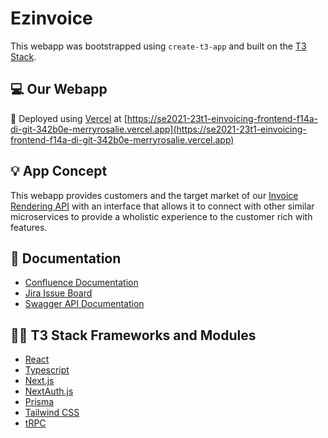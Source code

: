 # Ezinvoice

This webapp was bootstrapped using `create-t3-app` and built on the [T3 Stack](https://create.t3.gg/).

## 💻 Our Webapp

🔗 Deployed using [Vercel](https://vercel.com) at [https://se2021-23t1-einvoicing-frontend-f14a-di-git-342b0e-merryrosalie.vercel.app](https://se2021-23t1-einvoicing-frontend-f14a-di-git-342b0e-merryrosalie.vercel.app)

## 💡 App Concept

This webapp provides customers and the target market of our [Invoice Rendering API](https://app.swaggerhub.com/apis-docs/JohnieCar15/InvoiceRendering/1.0.0#/) with an interface that allows it to connect with other similar microservices to provide a wholistic experience to the customer rich with features.

## 📝 Documentation

- [Confluence Documentation](https://unswcse.atlassian.net/wiki/spaces/F14ADISCOR/overview)
- [Jira Issue Board](https://unswcse.atlassian.net/jira/software/projects/F14ADISCOR/boards/125)
- [Swagger API Documentation](https://app.swaggerhub.com/apis-docs/JohnieCar15/InvoiceRendering/1.0.0#/)

## 🧑‍💻 T3 Stack Frameworks and Modules

- [React](https://react.dev)
- [Typescript](https://www.typescriptlang.org)
- [Next.js](https://nextjs.org)
- [NextAuth.js](https://next-auth.js.org)
- [Prisma](https://prisma.io)
- [Tailwind CSS](https://tailwindcss.com)
- [tRPC](https://trpc.io)
